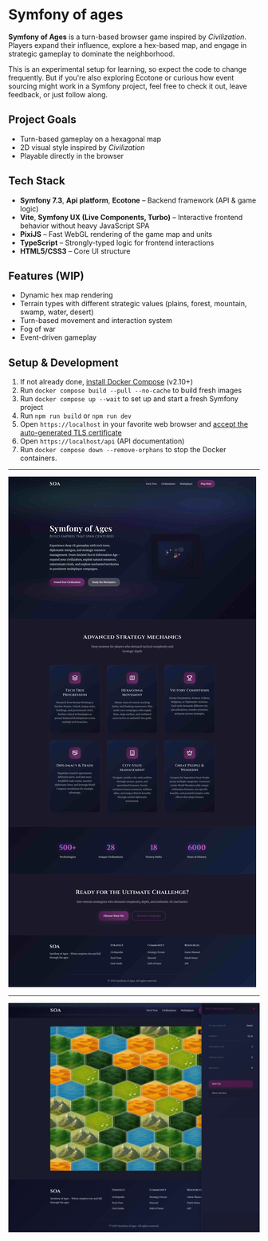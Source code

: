 # Symfony of ages

**Symfony of Ages** is a turn-based browser game inspired by *Civilization*. Players expand their influence, explore a hex-based map, and engage in strategic gameplay to dominate the neighborhood.

This is an experimental setup for learning, so expect the code to change frequently. But if you're also exploring Ecotone or curious how event sourcing might work in a Symfony project, feel free to check it out, leave feedback, or just follow along.

## Project Goals

- Turn-based gameplay on a hexagonal map
- 2D visual style inspired by *Civilization*
- Playable directly in the browser

## Tech Stack

- **Symfony 7.3**, **Api platform**, **Ecotone** – Backend framework (API & game logic)
- **Vite**, **Symfony UX (Live Components, Turbo)** – Interactive frontend behavior without heavy JavaScript SPA
- **PixiJS** – Fast WebGL rendering of the game map and units
- **TypeScript** – Strongly-typed logic for frontend interactions
- **HTML5/CSS3** – Core UI structure

## Features (WIP)

- Dynamic hex map rendering
- Terrain types with different strategic values (plains, forest, mountain, swamp, water, desert)
- Turn-based movement and interaction system
- Fog of war
- Event-driven gameplay

## Setup & Development

1. If not already done, [install Docker Compose](https://docs.docker.com/compose/install/) (v2.10+)
2. Run `docker compose build --pull --no-cache` to build fresh images
3. Run `docker compose up --wait` to set up and start a fresh Symfony project
4. Run `npm run build` or `npm run dev`
5. Open `https://localhost` in your favorite web browser and [accept the auto-generated TLS certificate](https://stackoverflow.com/a/15076602/1352334)
6. Open `https://localhost/api` (API documentation)
7. Run `docker compose down --remove-orphans` to stop the Docker containers.

---

![Symfony of Ages Promo](docs/images/promo.jpg)

---

![Symfony of Ages Promo](docs/images/promo2.jpg)
